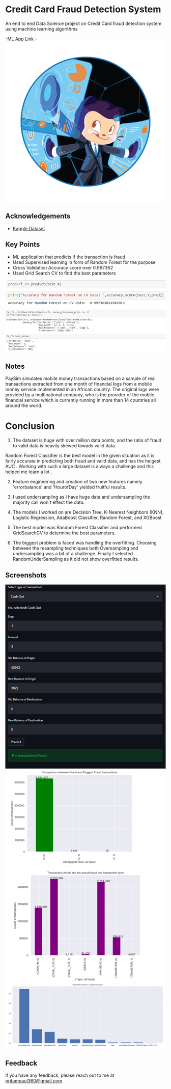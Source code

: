 
# Credit Card Fraud Detection System

An end to end Data Science project on Credit Card fraud detection system using machine learning algorithms

-[ML App Link](https://creditcardfrauddetectionpp.herokuapp.com/#credit-card-fraud-detection)
-![](images/Fintechtocat.png)

## Acknowledgements

 - [Kaggle Dataset](https://www.kaggle.com/ealaxi/paysim1)
 
## Key Points

- ML application that predicts if the transaction is fraud
- Used Supervised learning in form of Random Forest for the purpose 
- Cross Validation Accuracy score over 0.997362  
- Used Grid Search CV to find the best parameters

![](images/2Capture.PNG)
![](images/3Capture.PNG)

  
## Notes

PaySim simulates mobile money transactions based on a sample of real transactions extracted from one month of financial logs from a mobile money service implemented in an African country. The original logs were provided by a multinational company, who is the provider of the mobile financial service which is currently running in more than 14 countries all around the world.





# Conclusion
1. The dataset is huge with over million data points, and the ratio of fraud to valid data is heavily skewed towads valid data.

Random Forest Classifier is the best model in the given situation as it is fairly accurate in predicting both fraud and valid data, and has the heigest AUC .
Working with such a large dataset is always a challenge and this helped me learn a lot .

2. Feature engineering and creation of two new features namely 'errorbalance' and 'HourofDay' yielded fruitful results.

3. I used undersampling as I have huge data and undersampling the majority call won't effect the data.

4. The models I worked on are Decision Tree, K-Nearest Neighbors (KNN), Logistic Regression, AdaBoost Classifier, Random Forest, and XGBoost

5. The best model was Random Forest Classifier and performed GridSearchCV to determine the best parameters.

6. The biggest problem is faced was handling the overfitting. Choosing between the resampling techniques both Oversampling and undersampling was a bit of a challenge. Finally I selected RandomUnderSampling as it did not show overfitted results. 


  
## Screenshots


![](images/Capture.PNG)
![](images/4Capture.PNG)
![](images/5Capture.PNG)
![](images/6Capture.PNG)  



## Feedback

If you have any feedback, please reach out to me at pritampaul360@gmail.com
